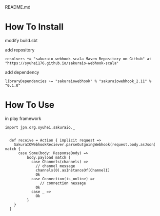 README.md



# How To Install


modify build.sbt

add repository

```
resolvers += "sakuraio-webhook-scala Maven Repository on Github" at "https://syuhei176.github.io/sakuraio-webhook-scala"
```

add dependency


```
libraryDependencies += "sakuraiowebhook" % "sakuraiowebhook_2.11" % "0.1.0"
```


# How To Use

in play framework

```
import jpn.org.syuhei.sakuraio._


  def receive = Action { implicit request =>
    SakuraIOWebhookReciever.parseOutgoingWebhook(request.body.asJson) match {
      case Some(body: ResponseBody) =>
	      body.payload match {
	        case Channels(channels) =>
	          // channel message
	          channels(0).asInstanceOf[ChannelI]
	          Ok
	        case Connection(is_online) =>
	        	// connection nessage
	          Ok
	        case _ =>
	          Ok
	      }
    }
  }
 ```